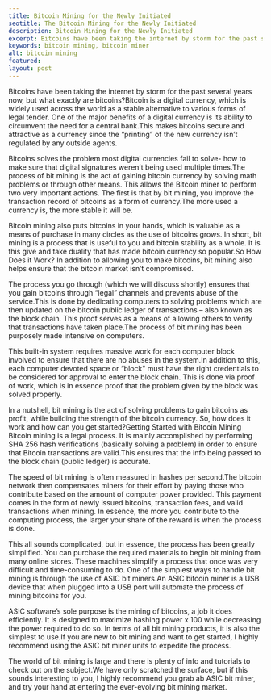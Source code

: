 ```yaml
---
title: Bitcoin Mining for the Newly Initiated
seotitle: The Bitcoin Mining for the Newly Initiated
description: Bitcoin Mining for the Newly Initiated
excerpt: Bitcoins have been taking the internet by storm for the past several years now
keywords: bitcoin mining, bitcoin miner
alt: bitcoin mining
featured: 
layout: post
---
```


<p>Bitcoins have been taking the internet by storm for the past several years now, but what exactly are bitcoins?Bitcoin is a digital currency, which is widely used across the world as a stable alternative to various forms of legal tender. One of the major benefits of a digital currency is its ability to circumvent the need for a central bank.This makes bitcoins secure and attractive as a currency since the “printing” of the new currency isn’t regulated by any outside agents. <p>

<p>Bitcoins solves the problem most digital currencies fail to solve- how to make sure that digital signatures weren’t being used multiple times.The process of bit mining is the act of gaining bitcoin currency by solving math problems or through other means. This allows the Bitcoin miner to perform two very important actions. The first is that by bit mining, you improve the transaction record of bitcoins as a form of currency.The more used a currency is, the more stable it will be. <p>

<p>Bitcoin mining also puts bitcoins in your hands, which is valuable as a means of purchase in many circles as the use of bitcoins grows. In short, bit mining is a process that is useful to you and bitcoin stability as a whole. It is this give and take duality that has made bitcoin currency so popular.So How Does it Work? In addition to allowing you to make bitcoins, bit mining also helps ensure that the bitcoin market isn’t compromised. <p>

<p>The process you go through (which we will discuss shortly) ensures that you gain bitcoins through “legal” channels and prevents abuse of the service.This is done by dedicating computers to solving problems which are then updated on the bitcoin public ledger of transactions – also known as the block chain. This proof serves as a means of allowing others to verify that transactions have taken place.The process of bit mining has been purposely made intensive on computers. <p>

<p>This built-in system requires massive work for each computer block involved to ensure that there are no abuses in the system.In addition to this, each computer devoted space or “block" must have the right credentials to be considered for approval to enter the block chain. This is done via proof of work, which is in essence proof that the problem given by the block was solved properly.<p>

<p>In a nutshell, bit mining is the act of solving problems to gain bitcoins as profit, while building the strength of the bitcoin currency. So, how does it work and how can you get started?Getting Started with Bitcoin Mining Bitcoin mining is a legal process. It is mainly accomplished by performing SHA 256 hash verifications (basically solving a problem) in order to ensure that Bitcoin transactions are valid.This ensures that the info being passed to the block chain (public ledger) is accurate. <p>

<p>The speed of bit mining is often measured in hashes per second.The bitcoin network then compensates miners for their effort by paying those who contribute based on the amount of computer power provided. This payment comes in the form of newly issued bitcoins, transaction fees, and valid transactions when mining. In essence, the more you contribute to the computing process, the larger your share of the reward is when the process is done.<p>

<p>This all sounds complicated, but in essence, the process has been greatly simplified. You can purchase the required materials to begin bit mining from many online stores. These machines simplify a process that once was very difficult and time-consuming to do. One of the simplest ways to handle bit mining is through the use of ASIC bit miners.An ASIC bitcoin miner is a USB device that when plugged into a USB port will automate the process of mining bitcoins for you. <p>

<p>ASIC software’s sole purpose is the mining of bitcoins, a job it does efficiently. It is designed to maximize hashing power x 100 while decreasing the power required to do so. In terms of all bit mining products, it is also the simplest to use.If you are new to bit mining and want to get started, I highly recommend using the ASIC bit miner units to expedite the process. <p>

<p>The world of bit mining is large and there is plenty of info and tutorials to check out on the subject.We have only scratched the surface, but if this sounds interesting to you, I highly recommend you grab ab ASIC bit miner, and try your hand at entering the ever-evolving bit mining market.
<p>

